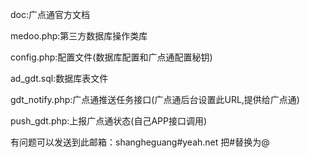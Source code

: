 doc:广点通官方文档

medoo.php:第三方数据库操作类库

config.php:配置文件(数据库配置和广点通配置秘钥)

ad_gdt.sql:数据库表文件

gdt_notify.php:广点通推送任务接口(广点通后台设置此URL,提供给广点通)

push_gdt.php:上报广点通状态(自己APP接口调用)


有问题可以发送到此邮箱：shangheguang#yeah.net 把#替换为@
